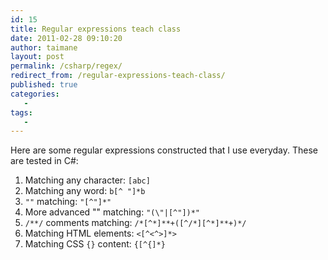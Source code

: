 ```yaml
---
id: 15
title: Regular expressions teach class
date: 2011-02-28 09:10:20
author: taimane
layout: post
permalink: /csharp/regex/
redirect_from: /regular-expressions-teach-class/
published: true
categories:
   -
tags:
   -
---
```

Here are some regular expressions constructed that I use everyday. These are tested in C#:

1. Matching any character: `[abc]`
2. Matching any word: `b[^ "]*b` 
3. `""` matching: `"[^"]*"`
4. More advanced "" matching: `"(\"|[^"])*"`
5. `/**/` comments matching: `/*[^*]**+([^/*][^*]**+)*/`
6. Matching HTML elements: `<[^<^>]*>`
7. Matching CSS `{}` content: `{[^{]*}` 
